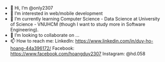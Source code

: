 - 👋 Hi, I’m @only2307
- 👀 I’m interested in web/mobile development
- 🌱 I’m currently learning Computer Science - Data Science at University of Science - VNUHCM (though I want to study more in Software Engineering).
- 💞️ I’m looking to collaborate on ...
- 📫 How to reach me:
LinkedIn: https://www.linkedin.com/in/duy-ho-hoang-44a396172/
Facebook: https://www.facebook.com/hoangduy2307
Instagram: @hd.058

<!---
only2307/only2307 is a ✨ special ✨ repository because its `README.md` (this file) appears on your GitHub profile.
You can click the Preview link to take a look at your changes.
--->
